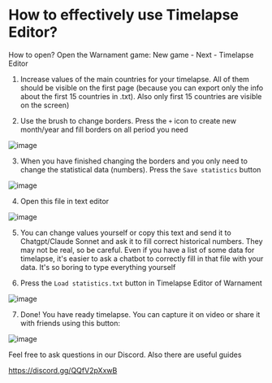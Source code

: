 # How to effectively use Timelapse Editor?

How to open? Open the Warnament game: New game - Next - Timelapse Editor

1. Increase values of the main countries for your timelapse. All of them should be visible on the first page (because you can export only the info about the first 15 countries in .txt). Also only first 15 countries are visible on the screen)

2. Use the brush to change borders. Press the `+` icon to create new month/year and fill borders on all period you need

![image](https://github.com/user-attachments/assets/15a4467e-0254-4963-b1f1-e9cf32df80a3)

3. When you have finished changing the borders and you only need to change the statistical data (numbers). Press the `Save statistics` button

![image](https://github.com/user-attachments/assets/3608aa6f-82e8-42f0-af00-4e6449926124)

4. Open this file in text editor

![image](https://github.com/user-attachments/assets/24791490-92eb-4f17-a4d6-ec17fcbc5cd2)

5. You can change values yourself or copy this text and send it to Chatgpt/Claude Sonnet and ask it to fill correct historical numbers.
They may not be real, so be careful. Even if you have a list of some data for timelapse, it's easier to ask a chatbot to correctly fill in that file with your data. It's so boring to type everything yourself

6. Press the `Load statistics.txt` button in Timelapse Editor of Warnament

![image](https://github.com/user-attachments/assets/7f83fe53-6cb2-4a39-80b6-769832ef0586)

7. Done! You have ready timelapse. You can capture it on video or share it with friends using this button:

![image](https://github.com/user-attachments/assets/e901d0f8-b1b7-414a-9d58-fdb869d08bae)


Feel free to ask questions in our Discord. Also there are useful guides

https://discord.gg/QQfV2pXxwB
